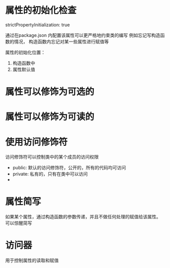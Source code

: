 # 属性的初始化检查
  strictPropertyInitialization: true

  通过在package.json 内配置该属性可以更严格地约束类的编写
  例如忘记写构造函数的情况， 构造函数内忘记对某一些属性进行赋值等

属性的初始化位置： 
1. 构造函数中
2. 属性默认值

# 属性可以修饰为可选的
# 属性可以修饰为可读的

# 使用访问修饰符
访问修饰符可以控制类中的某个成员的访问权限
- public: 默认的访问修饰符，公开的，所有的代码均可访问
- private: 私有的，只有在类中可以访问
- 

# 属性简写
如果某个属性，通过构造函数的参数传递，并且不做任何处理的赋值给该属性。
可以惊醒简写

# 访问器
用于控制属性的读取和赋值